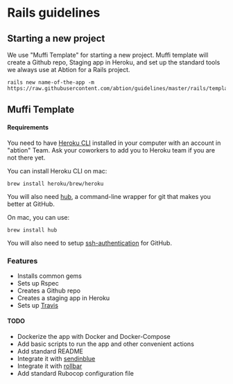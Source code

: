 # Rails guidelines

## Starting a new project 

We use "Muffi Template" for starting a new project. Muffi template will create a Github repo, Staging app in Heroku, 
and set up the standard tools we always use at Abtion for a Rails project.

```
rails new name-of-the-app -m https://raw.githubusercontent.com/abtion/guidelines/master/rails/template.rb
```

## Muffi Template
#### Requirements 
You need to have [Heroku CLI](https://devcenter.heroku.com/articles/heroku-cli) installed in your computer with an account in "abtion" Team.
Ask your coworkers to add you to Heroku team if you are not there yet.

You can install Heroku CLI on mac:
```
brew install heroku/brew/heroku
```

You will also need [hub](https://hub.github.com/), a command-line wrapper for git that makes you better at GitHub.

On mac, you can use:
```
brew install hub
```

You will also need to setup [ssh-authentication](https://help.github.com/articles/adding-a-new-ssh-key-to-your-github-account/) for GitHub.

### Features
- Installs common gems
- Sets up Rspec
- Creates a Github repo
- Creates a staging app in Heroku
- Sets up [Travis](https://travis-ci.com/abtion/Wokshop)

#### TODO

- Dockerize the app with Docker and Docker-Compose
- Add basic scripts to run the app and other convenient actions
- Add standard README
- Integrate it with [sendinblue](https://www.sendinblue.com/)
- Integrate it with [rollbar](https://rollbar.com/)
- Add standard Rubocop configuration file

